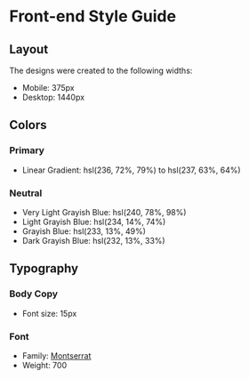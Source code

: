 # Front-end Style Guide

## Layout

The designs were created to the following widths:

- Mobile: 375px
- Desktop: 1440px

## Colors

### Primary

- Linear Gradient: hsl(236, 72%, 79%) to hsl(237, 63%, 64%)

### Neutral

- Very Light Grayish Blue: hsl(240, 78%, 98%)
- Light Grayish Blue: hsl(234, 14%, 74%)
- Grayish Blue: hsl(233, 13%, 49%)
- Dark Grayish Blue: hsl(232, 13%, 33%)

## Typography

### Body Copy

- Font size: 15px

### Font

- Family: [Montserrat](https://fonts.google.com/specimen/Montserrat)
- Weight: 700


<!-- 

  Our Pricing
  Annually
  Monthly

  Basic
  &dollar;19.99
  &dollar;199.99
  500 GB Storage
  2 Users Allowed
  Send up to 3 GB
  Learn More

  Professional
  &dollar;24.99
  &dollar;249.99
  1 TB Storage
  5 Users Allowed
  Send up to 10 GB
  Learn More

  Master
  &dollar;39.99
  &dollar;399.99
  2 TB Storage
  10 Users Allowed
  Send up to 20 GB
  Learn More 
  
  -->